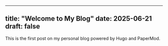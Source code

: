 
---
title: "Welcome to My Blog"
date: 2025-06-21
draft: false
---

This is the first post on my personal blog powered by Hugo and PaperMod.
